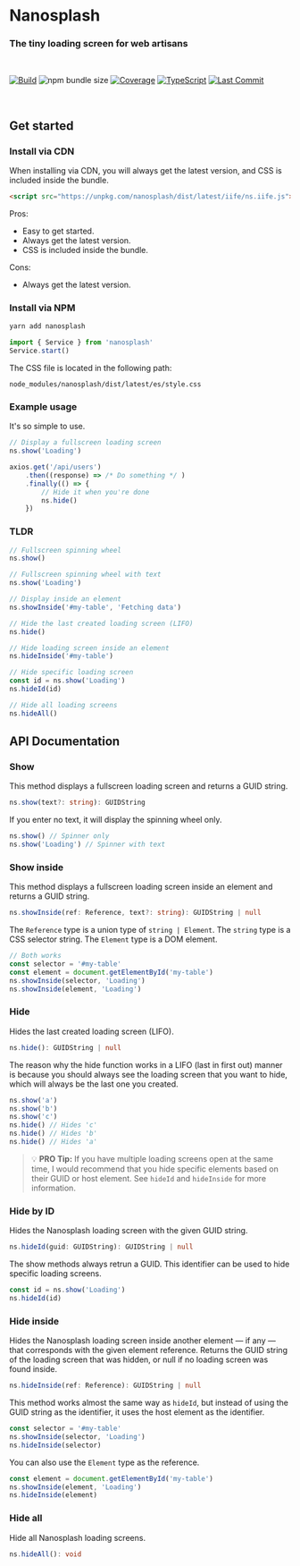 # Nanosplash

### The tiny loading screen for web artisans

<br>

[![Build](https://github.com/isakhauge/nanosplash/actions/workflows/ci.yml/badge.svg?branch=production)](https://github.com/isakhauge/nanosplash/actions/workflows/ci.yml) ![npm bundle size](https://img.shields.io/bundlephobia/minzip/nanosplash) [![Coverage](https://img.shields.io/badge/Coverage-99%25-brightgreen)](./coverage/index.html) [![TypeScript](https://badges.frapsoft.com/typescript/version/typescript-next.svg?v=101)](https://github.com/ellerbrock/typescript-badges/) [![Last Commit](https://img.shields.io/github/last-commit/isakhauge/nanosplash)](https://github.com/isakhauge/nanosplash/commits/production)

<br>

## Get started

### Install via CDN

When installing via CDN, you will always get the latest version, and CSS is included inside the bundle.

```html
<script src="https://unpkg.com/nanosplash/dist/latest/iife/ns.iife.js">
```

Pros:

- Easy to get started.
- Always get the latest version.
- CSS is included inside the bundle.

Cons:

- Always get the latest version.

### Install via NPM

```bash
yarn add nanosplash
```

```js
import { Service } from 'nanosplash'
Service.start()
```

The CSS file is located in the following path:

```text
node_modules/nanosplash/dist/latest/es/style.css
```

### Example usage

It's so simple to use.

```js
// Display a fullscreen loading screen
ns.show('Loading')

axios.get('/api/users')
    .then((response) => /* Do something */ )
    .finally(() => {
        // Hide it when you're done
        ns.hide()
    })
```

### TLDR

```js
// Fullscreen spinning wheel
ns.show()

// Fullscreen spinning wheel with text
ns.show('Loading')

// Display inside an element
ns.showInside('#my-table', 'Fetching data')

// Hide the last created loading screen (LIFO)
ns.hide()

// Hide loading screen inside an element
ns.hideInside('#my-table')

// Hide specific loading screen
const id = ns.show('Loading')
ns.hideId(id)

// Hide all loading screens
ns.hideAll()
```

## API Documentation

### Show

This method displays a fullscreen loading screen and returns a GUID string.

```ts
ns.show(text?: string): GUIDString
```

If you enter no text, it will display the spinning wheel only.

```js
ns.show() // Spinner only
ns.show('Loading') // Spinner with text
```

### Show inside

This method displays a fullscreen loading screen inside an element and returns a GUID string.

```ts
ns.showInside(ref: Reference, text?: string): GUIDString | null
```

The `Reference` type is a union type of `string | Element`. The `string` type is a CSS selector string. The `Element` type is a DOM element.

```js
// Both works
const selector = '#my-table'
const element = document.getElementById('my-table')
ns.showInside(selector, 'Loading')
ns.showInside(element, 'Loading')
```

### Hide

Hides the last created loading screen (LIFO).

```ts
ns.hide(): GUIDString | null
```

The reason why the hide function works in a LIFO (last in first out) manner is because you should always see the loading screen that you want to hide, which will always be the last one you created.

```js
ns.show('a')
ns.show('b')
ns.show('c')
ns.hide() // Hides 'c'
ns.hide() // Hides 'b'
ns.hide() // Hides 'a'
```

> 💡 **PRO Tip:** If you have multiple loading screens open at the same time, I would recommend that you hide specific elements based on their GUID or host element. See `hideId` and `hideInside` for more information.

### Hide by ID

Hides the Nanosplash loading screen with the given GUID string.

```ts
ns.hideId(guid: GUIDString): GUIDString | null
```

The show methods always retrun a GUID. This identifier can be used to hide specific loading screens.

```js
const id = ns.show('Loading')
ns.hideId(id)
```

### Hide inside

Hides the Nanosplash loading screen inside another element — if any — that corresponds with the given element reference. Returns the GUID string of the loading screen that was hidden, or null if no loading screen was found inside.

```ts
ns.hideInside(ref: Reference): GUIDString | null
```

This method works almost the same way as `hideId`, but instead of using the GUID string as the identifier, it uses the host element as the identifier.

```js
const selector = '#my-table'
ns.showInside(selector, 'Loading')
ns.hideInside(selector)
```

You can also use the `Element` type as the reference.

```js
const element = document.getElementById('my-table')
ns.showInside(element, 'Loading')
ns.hideInside(element)
```

### Hide all

Hide all Nanosplash loading screens.

```ts
ns.hideAll(): void
```
